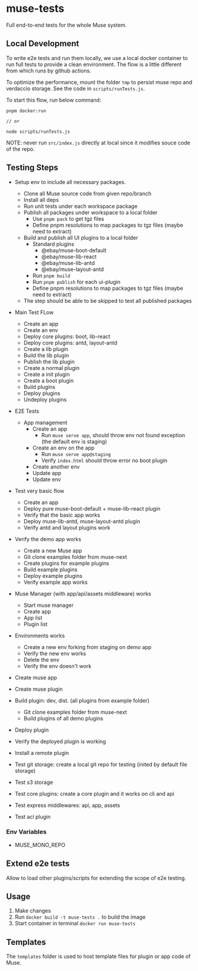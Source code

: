 # muse-tests

Full end-to-end tests for the whole Muse system.

## Local Development
To write e2e tests and run them locally, we use a local docker container to run full tests to provide a clean environment. The flow is a little different from which runs by github actions.

To optimize the performance, mount the folder `tmp` to persist muse repo and verdaccio storage. See the code in `scripts/runTests.js`.

To start this flow, run below command:

```
pnpm docker:run

// or

node scripts/runTests.js
```


NOTE: never run `src/index.js` directly at local since it modifies souce code of the repo.

## Testing Steps

- Setup env to include all necessary packages.
  - Clone all Muse source code from given repo/branch
  - Install all deps
  - Run unit tests under each workspace package
  - Publish all packages under workspace to a local folder
    - Use `pnpm pack` to get tgz files
    - Define pnpm resolutions to map packages to tgz files (maybe need to extract)
  - Build and publish all UI plugins to a local folder
    - Standard plugins
      - @ebay/muse-boot-default
      - @ebay/muse-lib-react
      - @ebay/muse-lib-antd
      - @ebay/muse-layout-antd
    - Run `pnpm build`
    - Run `pnpm publish` for each ui-plugin
    - Define pnpm resolutions to map packages to tgz files (maybe need to extract)
  - The step should be able to be skipped to test all published packages

- Main Test FLow
  - Create an app
  - Create an env
  - Deploy core plugins: boot, lib-react
  - Deploy core plugins: antd, layout-antd
  - Create a lib plugin
  - Build the lib plugin
  - Publish the lib plugin
  - Create a normal plugin
  - Create a init plugin
  - Create a boot plugin
  - Build plugins
  - Deploy plugins
  - Undeploy plugins

- E2E Tests
  - App management
    - Create an app
      - Run `muse serve app`, should throw env not found exception (the default env is staging)
    - Create an env on the app
      - Run `muse serve app@staging`
      - Verify `index.html` should throw error no boot plugin
    - Create another env
    - Update app
    - Update env

- Test very basic flow
  - Create an app
  - Deploy pure muse-boot-default + muse-lib-react plugin
  - Verify that the basic app works
  - Deploy muse-lib-antd, muse-layout-antd plugin
  - Verify antd and layout plugins work
- Verify the demo app works
  - Create a new Muse app
  - Git clone examples folder from muse-next
  - Create plugins for example plugins
  - Build example plugins
  - Deploy example plugins
  - Verify example app works
- Muse Manager (with app/api/assets middleware) works
  - Start muse manager
  - Create app
  - App list
  - Plugin list
- Environments works
  - Create a new env forking from staging on demo app
  - Verify the new env works
  - Delete the env
  - Verify the env doesn't work
- Create muse app
- Create muse plugin
- Build plugin: dev, dist. (all plugins from example folder)
  - Git clone examples folder from muse-next
  - Build plugins of all demo plugins
- Deploy plugin
- Verify the deployed plugin is working
- Install a remote plugin
- Test git storage: create a local git repo for testing (inited by default file storage)
- Test s3 storage
- Test core plugins: create a core plugin and it works on cli and api
- Test express middlewares: api, app, assets
- Test acl plugin

### Env Variables

- MUSE_MONO_REPO

## Extend e2e tests
Allow to load other plugins/scripts for extending the scope of e2e testing.

## Usage
1. Make changes
2. Run `docker build -t muse-tests .` to build the image
3. Start container in terminal `docker run muse-tests`

## Templates
The `templates` folder is used to host template files for plugin or app code of Muse.